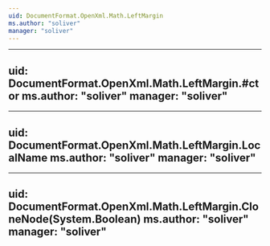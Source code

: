 ```yaml
---
uid: DocumentFormat.OpenXml.Math.LeftMargin
ms.author: "soliver"
manager: "soliver"
---
```


---
uid: DocumentFormat.OpenXml.Math.LeftMargin.#ctor
ms.author: "soliver"
manager: "soliver"
---

---
uid: DocumentFormat.OpenXml.Math.LeftMargin.LocalName
ms.author: "soliver"
manager: "soliver"
---

---
uid: DocumentFormat.OpenXml.Math.LeftMargin.CloneNode(System.Boolean)
ms.author: "soliver"
manager: "soliver"
---
